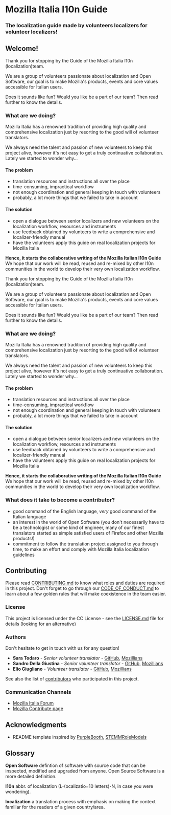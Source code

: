 # Mozilla Italia l10n Guide

### The localization guide made by volunteers localizers for volunteer localizers!

## Welcome!

Thank you for stopping by the Guide of the Mozilla Italia l10n (localization)team.

We are a group of volunteers passionate about localization and Open Software, our goal is to make Mozilla's products, events and core values accessible for Italian users.

Does it sounds like fun? Would you like be a part of our team? Then read further to know the details.

### What are we doing?

Mozilla Italia has a renowned tradition of providing high quality and comprehensive localization just by resorting to the good will of volunteer translators.

We always need the talent and passion of new volunteers to keep this project alive, however it's not easy to get a truly continuative collaboration. Lately we started to wonder why…

#### The problem
* translation resources and instructions all over the place
* time-consuming, impractical  workflow
* not enough coordination and general keeping in touch with volunteers
* probably, a lot more things that we failed to take in account

#### The solution
* open a dialogue between senior localizers and new volunteers on the localization workflow, resources and instruments
* use feedback obtained by volunteers to write a comprehensive and localizer-friendly manual
* have the volunteers apply this guide on real localization projects for Mozilla Italia

**Hence, it starts the collaborative writing of the Mozilla Italian l10n Guide**
We hope that our work will be read, reused and re-mixed by other l10n communities in the world to develop their very own localization workflow.

Thank you for stopping by the Guide of the Mozilla Italia l10n (localization)team.

We are a group of volunteers passionate about localization and Open Software, our goal is to make Mozilla's products, events and core values accessible for Italian users.

Does it sounds like fun? Would you like be a part of our team? Then read further to know the details.

### What are we doing?

Mozilla Italia has a renowned tradition of providing high quality and comprehensive localization just by resorting to the good will of volunteer translators.

We always need the talent and passion of new volunteers to keep this project alive, however it's not easy to get a truly continuative collaboration. Lately we started to wonder why…

#### The problem
* translation resources and instructions all over the place
* time-consuming, impractical  workflow
* not enough coordination and general keeping in touch with volunteers
* probably, a lot more things that we failed to take in account

#### The solution
* open a dialogue between senior localizers and new volunteers on the localization workflow, resources and instruments
* use feedback obtained by volunteers to write a comprehensive and localizer-friendly manual
* have the volunteers apply this guide on real localization projects for Mozilla Italia

**Hence, it starts the collaborative writing of the Mozilla Italian l10n Guide**
We hope that our work will be read, reused and re-mixed by other l10n communities in the world to develop their very own localization workflow.

### What does it take to become a contributor?
* good command of the English language, *very* good command of the Italian language
* an interest in the world of Open Software (you don't necessarily have to be a technologist or some kind of engineer, many of our finest translators started as simple satisfied users of Firefox and other Mozilla products!)
* commitment to follow the translation project assigned to you through time, to make an effort and comply with Mozilla Italia localization guidelines

## Contributing

Please read [CONTRIBUTING.md](CONTRIBUTING.md) to know what roles and duties are required in this project. Don't forget to go through our [CODE_OF_CONDUCT.md](CODE_OF_CONDUCT.md) to learn about a few golden rules that will make coexistence in the team easier.

### License

This project is licensed under the CC License - see the [LICENSE.md](LICENSE.md) file for details (looking for an alternative)

### Authors
Don't hesitate to get in touch with us for any question!

* **Sara Todaro** - *Senior volunteer translator* - [GitHub](https://github.com/kitsunenosaraT), [Mozillians](https://mozillians.org/u/sara_t/)
* **Sandro Della Giustina** - *Senior volunteer translator* - [GitHub](https://github.com/gialloporpora), [Mozillians](https://mozillians.org/u/gialloporpora/)
* **Elio Giugliano** - *Volunteer translator* - [GitHub](https://github.com/eliogi), [Mozillians](https://mozillians.org/it/u/coldair/)

See also the list of [contributors](https://github.com/kitsunenosaraT/mozilla-italia-l10n-guide/contributors) who participated in this project.

### Communication Channels
* [Mozilla Italia Forum](https://forum.mozillaitalia.org/)
* [Mozilla Contribute page](http://www.mozilla.org/it/contribute/)


## Acknowledgments
* README template inspired by [PurpleBooth](https://gist.github.com/PurpleBooth/109311bb0361f32d87a2), [STEMMRoleModels](https://github.com/KirstieJane/STEMMRoleModels/blob/gh-pages/README.md)

## Glossary
**Open Software** defintion of software with source code that can be inspected, modified and upgraded from anyone. Open Source Software is a more detailed definition.

**l10n** abbr. of localization (L-(ocalizatio=10 letters)-N, in case you were wondering).

**localization** a translation process with emphasis on making the context familiar for the readers of a given country/area.
